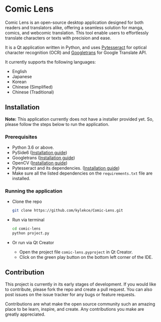 # Comic Lens
Comic Lens is an open-source desktop application designed for both readers and translators alike, offering a seamless solution for manga, comics, and webcomic translation. This tool enable users to effortlessly translate characters or texts with precision and ease.

It is a Qt application written in Python, and uses [Pytesseract](https://github.com/madmaze/pytesseract) for optical character recognition (OCR) and [Googletrans](https://github.com/ssut/py-googletrans) for Google Translate API.

It currently supports the following languages:
* English
* Japanese
* Korean
* Chinese (Simplified)
* Chinese (Traditional)

<!-- Video -->
<!-- ## Demo -->


## Installation
__Note:__ This application currently does not have a installer provided yet. So, please follow the steps below to run the application.

### Prerequisites
* Python 3.6 or above.
* PySide6 ([Installation guide](https://pypi.org/project/PySide6/))
* Googletrans ([Installation guide](https://github.com/ssut/py-googletrans))
* OpenCV ([Installation guide](https://pypi.org/project/opencv-python/))
* Pytesseract and its dependencies. ([Installation guide](https://github.com/madmaze/pytesseract))
* Make sure all the listed dependencies on the `requirements.txt` file are installed.

### Running the application
* Clone the repo
   ```sh
   git clone https://github.com/kylekce/Comic-Lens.git
    ```
* Run via terminal
   ```sh
   cd comic-lens
   python project.py
   ```

* Or run via Qt Creator
   * Open the project file `comic-lens.pyproject` in Qt Creator.
   * Click on the green play button on the bottom left corner of the IDE.

## Contribution
This project is currently in its early stages of development. If you would like to contribute, please fork the repo and create a pull request. You can also post issues on the issue tracker for any bugs or feature requests.

Contributions are what make the open source community such an amazing place to be learn, inspire, and create. Any contributions you make are greatly appreciated.
